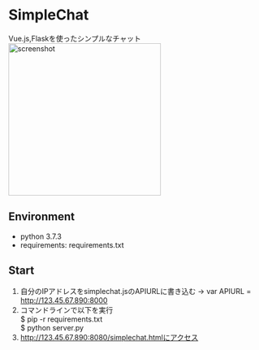 # SimpleChat
Vue.js,Flaskを使ったシンプルなチャット  
<img width="300" alt="screenshot" src="https://user-images.githubusercontent.com/56730772/72658208-0d399300-39f1-11ea-8089-db9bbdc78ecf.png">


## Environment
* python 3.7.3
* requirements: requirements.txt

## Start
1. 自分のIPアドレスをsimplechat.jsのAPIURLに書き込む -> var APIURL = http://123.45.67.890:8000  
2. コマンドラインで以下を実行  
$ pip -r requirements.txt  
$ python server.py  
3. http://123.45.67.890:8080/simplechat.htmlにアクセス  
